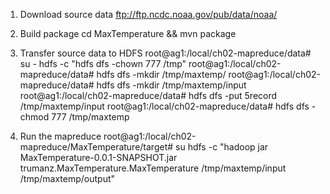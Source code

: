 
1. Download source data 
ftp://ftp.ncdc.noaa.gov/pub/data/noaa/

2. Build package
  cd MaxTemperature && mvn package

4. Transfer source data to HDFS
   root@ag1:/local/ch02-mapreduce/data# su - hdfs -c "hdfs  dfs -chown 777  /tmp"
   root@ag1:/local/ch02-mapreduce/data# hdfs dfs -mkdir /tmp/maxtemp/
   root@ag1:/local/ch02-mapreduce/data# hdfs dfs -mkdir /tmp/maxtemp/input
   root@ag1:/local/ch02-mapreduce/data# hdfs dfs -put 5record   /tmp/maxtemp/input
   root@ag1:/local/ch02-mapreduce/data# hdfs dfs -chmod 777  /tmp/maxtemp

5. Run the mapreduce
   root@ag1:/local/ch02-mapreduce/MaxTemperature/target# su hdfs -c  "hadoop jar MaxTemperature-0.0.1-SNAPSHOT.jar   trumanz.MaxTemperature.MaxTemperature   /tmp/maxtemp/input   /tmp/maxtemp/output"
